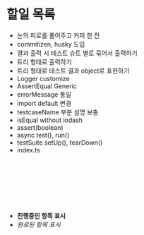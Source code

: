 # 할일 목록

- 눈의 피로를 풀어주고 커피 한 잔
- commitizen, husky 도입
- 결과 출력 시 테스트 슈트 별로 묶어서 출력하기
- 트리 형태로 출력하기
- 트리 형태로 테스트 결과 object로 표현하기
- Logger customize
- AssertEqual Generic
- errorMessage 통일
- import default 변경
- testcaseName 부분 설명 보충
- isEqual without lodash
- assert(boolean)
- async test(), run()
- testSuite setUp(), tearDown()
- index.ts

<br>
<br>
<br>
<br>
<br>
<br>

- **진행중인 항목 표시**
- *완료된 항목 표시*